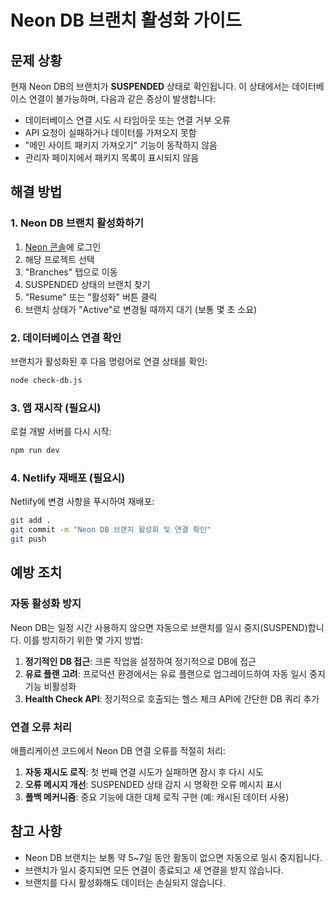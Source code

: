 # Neon DB 브랜치 활성화 가이드

## 문제 상황
현재 Neon DB의 브랜치가 **SUSPENDED** 상태로 확인됩니다. 이 상태에서는 데이터베이스 연결이 불가능하며, 다음과 같은 증상이 발생합니다:

- 데이터베이스 연결 시도 시 타임아웃 또는 연결 거부 오류
- API 요청이 실패하거나 데이터를 가져오지 못함
- "메인 사이트 패키지 가져오기" 기능이 동작하지 않음
- 관리자 페이지에서 패키지 목록이 표시되지 않음

## 해결 방법

### 1. Neon DB 브랜치 활성화하기
1. [Neon 콘솔](https://console.neon.tech)에 로그인
2. 해당 프로젝트 선택
3. "Branches" 탭으로 이동
4. SUSPENDED 상태의 브랜치 찾기
5. "Resume" 또는 "활성화" 버튼 클릭
6. 브랜치 상태가 "Active"로 변경될 때까지 대기 (보통 몇 초 소요)

### 2. 데이터베이스 연결 확인
브랜치가 활성화된 후 다음 명령어로 연결 상태를 확인:

```bash
node check-db.js
```

### 3. 앱 재시작 (필요시)
로컬 개발 서버를 다시 시작:

```bash
npm run dev
```

### 4. Netlify 재배포 (필요시)
Netlify에 변경 사항을 푸시하여 재배포:

```bash
git add .
git commit -m "Neon DB 브랜치 활성화 및 연결 확인"
git push
```

## 예방 조치

### 자동 활성화 방지
Neon DB는 일정 시간 사용하지 않으면 자동으로 브랜치를 일시 중지(SUSPEND)합니다. 이를 방지하기 위한 몇 가지 방법:

1. **정기적인 DB 접근**: 크론 작업을 설정하여 정기적으로 DB에 접근
2. **유료 플랜 고려**: 프로덕션 환경에서는 유료 플랜으로 업그레이드하여 자동 일시 중지 기능 비활성화
3. **Health Check API**: 정기적으로 호출되는 헬스 체크 API에 간단한 DB 쿼리 추가

### 연결 오류 처리
애플리케이션 코드에서 Neon DB 연결 오류를 적절히 처리:

1. **자동 재시도 로직**: 첫 번째 연결 시도가 실패하면 잠시 후 다시 시도
2. **오류 메시지 개선**: SUSPENDED 상태 감지 시 명확한 오류 메시지 표시
3. **폴백 메커니즘**: 중요 기능에 대한 대체 로직 구현 (예: 캐시된 데이터 사용)

## 참고 사항
- Neon DB 브랜치는 보통 약 5~7일 동안 활동이 없으면 자동으로 일시 중지됩니다.
- 브랜치가 일시 중지되면 모든 연결이 종료되고 새 연결을 받지 않습니다.
- 브랜치를 다시 활성화해도 데이터는 손실되지 않습니다.
